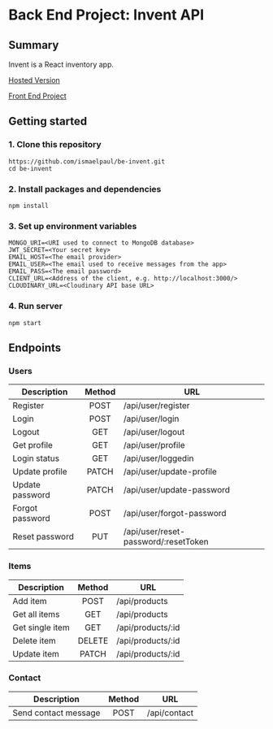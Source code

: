 # Back End Project: Invent API

## Summary

Invent is a React inventory app.

[Hosted Version](https://invent-app.netlify.app)

[Front End Project](https://github.com/ismaelpaul/fe-invent)

## Getting started

### 1. Clone this repository

```
https://github.com/ismaelpaul/be-invent.git
cd be-invent
```

### 2. Install packages and dependencies

```
npm install
```

### 3. Set up environment variables

```
MONGO_URI=<URI used to connect to MongoDB database>
JWT_SECRET=<Your secret key>
EMAIL_HOST=<The email provider>
EMAIL_USER=<The email used to receive messages from the app>
EMAIL_PASS=<The email password>
CLIENT_URL=<Address of the client, e.g. http://localhost:3000/>
CLOUDINARY_URL=<Cloudinary API base URL>
```

### 4. Run server

```
npm start
```

## Endpoints

### Users

| **Description** | **Method** | **URL**                              |
| --------------- | :--------: | ------------------------------------ |
| Register        |    POST    | /api/user/register                   |
| Login           |    POST    | /api/user/login                      |
| Logout          |    GET     | /api/user/logout                     |
| Get profile     |    GET     | /api/user/profile                    |
| Login status    |    GET     | /api/user/loggedin                   |
| Update profile  |   PATCH    | /api/user/update-profile             |
| Update password |   PATCH    | /api/user/update-password            |
| Forgot password |    POST    | /api/user/forgot-password            |
| Reset password  |    PUT     | /api/user/reset-password/:resetToken |

### Items

| **Description** | **Method** | **URL**           |
| --------------- | :--------: | ----------------- |
| Add item        |    POST    | /api/products     |
| Get all items   |    GET     | /api/products     |
| Get single item |    GET     | /api/products/:id |
| Delete item     |   DELETE   | /api/products/:id |
| Update item     |   PATCH    | /api/products/:id |

### Contact

| **Description**      | **Method** | **URL**      |
| -------------------- | :--------: | ------------ |
| Send contact message |    POST    | /api/contact |
